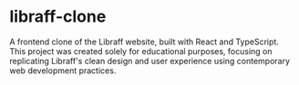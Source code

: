 # libraff-clone
A frontend clone of the Libraff website, built with React and TypeScript. This project was created solely for educational purposes, focusing on replicating Libraff's clean design and user experience using contemporary web development practices.
